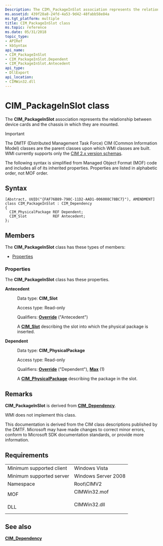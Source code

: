 ```yaml
---
Description: The CIM\_PackageInSlot association represents the relationship between device cards and the chassis in which they are mounted.
ms.assetid: 439f28a8-24fd-4a53-9d42-48fabb58e84a
ms.tgt_platform: multiple
title: CIM_PackageInSlot class
ms.topic: reference
ms.date: 05/31/2018
topic_type: 
- APIRef
- kbSyntax
api_name: 
- CIM_PackageInSlot
- CIM_PackageInSlot.Dependent
- CIM_PackageInSlot.Antecedent
api_type: 
- DllExport
api_location: 
- CIMWin32.dll
---
```


# CIM\_PackageInSlot class

The **CIM\_PackageInSlot** association represents the relationship between device cards and the chassis in which they are mounted.

> [!IMPORTANT]
> The DMTF (Distributed Management Task Force) CIM (Common Information Model) classes are the parent classes upon which WMI classes are built. WMI currently supports only the [CIM 2.x version schemas](https://dmtf.org/standards/cim/schemas).

 

The following syntax is simplified from Managed Object Format (MOF) code and includes all of its inherited properties. Properties are listed in alphabetic order, not MOF order.

## Syntax

``` syntax
[Abstract, UUID("{FAF76B89-798C-11D2-AAD1-006008C78BC7}"), AMENDMENT]
class CIM_PackageInSlot : CIM_Dependency
{
  CIM_PhysicalPackage REF Dependent;
  CIM_Slot            REF Antecedent;
};
```

## Members

The **CIM\_PackageInSlot** class has these types of members:

-   [Properties](#properties)

### Properties

The **CIM\_PackageInSlot** class has these properties.

<dl> <dt>

**Antecedent**
</dt> <dd> <dl> <dt>

Data type: **CIM\_Slot**
</dt> <dt>

Access type: Read-only
</dt> <dt>

Qualifiers: [**Override**](/windows/desktop/WmiSdk/standard-qualifiers) ("Antecedent")
</dt> </dl>

A [**CIM\_Slot**](cim-slot.md) describing the slot into which the physical package is inserted.

</dd> <dt>

**Dependent**
</dt> <dd> <dl> <dt>

Data type: **CIM\_PhysicalPackage**
</dt> <dt>

Access type: Read-only
</dt> <dt>

Qualifiers: [**Override**](/windows/desktop/WmiSdk/standard-qualifiers) ("Dependent"), [**Max**](/windows/desktop/WmiSdk/standard-qualifiers) (1)
</dt> </dl>

A [**CIM\_PhysicalPackage**](cim-physicalpackage.md) describing the package in the slot.

</dd> </dl>

## Remarks

**CIM\_PackageInSlot** is derived from [**CIM\_Dependency**](cim-dependency.md).

WMI does not implement this class.

This documentation is derived from the CIM class descriptions published by the DMTF. Microsoft may have made changes to correct minor errors, conform to Microsoft SDK documentation standards, or provide more information.

## Requirements



|                                     |                                                                                         |
|-------------------------------------|-----------------------------------------------------------------------------------------|
| Minimum supported client<br/> | Windows Vista<br/>                                                                |
| Minimum supported server<br/> | Windows Server 2008<br/>                                                          |
| Namespace<br/>                | Root\\CIMV2<br/>                                                                  |
| MOF<br/>                      | <dl> <dt>CIMWin32.mof</dt> </dl> |
| DLL<br/>                      | <dl> <dt>CIMWin32.dll</dt> </dl> |



## See also

<dl> <dt>

[**CIM\_Dependency**](cim-dependency.md)
</dt> </dl>

 

